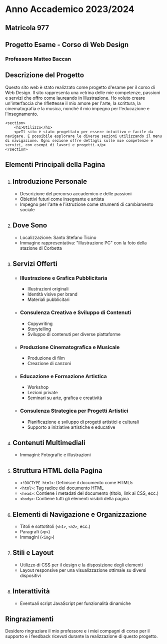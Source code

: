<!DOCTYPE html>
<html lang="it">
<head>
    <meta charset="UTF-8">
    <meta name="viewport" content="width=device-width, initial-scale=1.0">
    <title>Progetto Esame - Corso di Web Design</title>
</head>
<body>
        <h1>Anno Accademico 2023/2024</h1>
        <h2>Matricola 977</h2>
        <h2>Progetto Esame - Corso di Web Design</h2>
        <h3>Professore Matteo Baccan</h3>
        <section>
        <h1>Descrizione del Progetto</h1>
        <p>Questo sito web è stato realizzato come progetto d'esame per il corso di Web Design.
        Il sito rappresenta una vetrina delle mie competenze, passioni e servizi che offro come laureando in Illustrazione.
        Ho voluto creare un'interfaccia che riflettesse il mio amore per l'arte, la scrittura, la cinematografia e la musica, nonché il mio impegno per l'educazione e l'insegnamento.</p>
    </section>

    <section>
        <h1>Utilizzo</h1>
        <p>Il sito è stato progettato per essere intuitivo e facile da navigare. È possibile esplorare le diverse sezioni utilizzando il menu di navigazione. Ogni sezione offre dettagli sulle mie competenze e servizi, con esempi di lavori e progetti.</p>
    </section>
<section>
    <h1>Elementi Principali della Pagina</h1>
    <ol>
        <li>
            <h2>Introduzione Personale</h2>
            <ul>
                <li>Descrizione del percorso accademico e delle passioni</li>
                <li>Obiettivi futuri come insegnante e artista</li>
                <li>Impegno per l'arte e l'istruzione come strumenti di cambiamento sociale</li>
            </ul>
        </li>
        <li>
            <h2>Dove Sono</h2>
            <ul>
                <li>Localizzazione: Santo Stefano Ticino</li>
                <li>Immagine rappresentativa: "Illustrazione PC" con la foto della stazione di Corbetta</li>
            </ul>
        </li>
        <li>
            <h2>Servizi Offerti</h2>
            <ul>
                <li>
                    <h3>Illustrazione e Grafica Pubblicitaria</h3>
                    <ul>
                        <li>Illustrazioni originali</li>
                        <li>Identità visive per brand</li>
                        <li>Materiali pubblicitari</li>
                    </ul>
                </li>
                <li>
                    <h3>Consulenza Creativa e Sviluppo di Contenuti</h3>
                    <ul>
                        <li>Copywriting</li>
                        <li>Storytelling</li>
                        <li>Sviluppo di contenuti per diverse piattaforme</li>
                    </ul>
                </li>
                <li>
                    <h3>Produzione Cinematografica e Musicale</h3>
                    <ul>
                        <li>Produzione di film</li>
                        <li>Creazione di canzoni</li>
                    </ul>
                </li>
                <li>
                    <h3>Educazione e Formazione Artistica</h3>
                    <ul>
                        <li>Workshop</li>
                        <li>Lezioni private</li>
                        <li>Seminari su arte, grafica e creatività</li>
                    </ul>
                </li>
                <li>
                    <h3>Consulenza Strategica per Progetti Artistici</h3>
                    <ul>
                        <li>Pianificazione e sviluppo di progetti artistici e culturali</li>
                        <li>Supporto a iniziative artistiche e educative</li>
                    </ul>
                </li>
            </ul>
        </li>
        <li>
            <h2>Contenuti Multimediali</h2>
            <ul>
                <li>Immagini: Fotografie e illustrazioni</li>
            </ul>
        </li>
        <li>
            <h2>Struttura HTML della Pagina</h2>
            <ul>
                <li><code>&lt;!DOCTYPE html&gt;</code>: Definisce il documento come HTML5</li>
                <li><code>&lt;html&gt;</code>: Tag radice del documento HTML</li>
                <li><code>&lt;head&gt;</code>: Contiene i metadati del documento (titolo, link ai CSS, ecc.)</li>
                <li><code>&lt;body&gt;</code>: Contiene tutti gli elementi visibili della pagina</li>
            </ul>
        </li>
        <li>
            <h2>Elementi di Navigazione e Organizzazione</h2>
            <ul>
                <li>Titoli e sottotitoli (<code>&lt;h1&gt;</code>, <code>&lt;h2&gt;</code>, ecc.)</li>
                <li>Paragrafi (<code>&lt;p&gt;</code>)</li>
                <li>Immagini (<code>&lt;img&gt;</code>)</li>
            </ul>
        </li>
        <li>
            <h2>Stili e Layout</h2>
            <ul>
                <li>Utilizzo di CSS per il design e la disposizione degli elementi</li>
                <li>Layout responsive per una visualizzazione ottimale su diversi dispositivi</li>
            </ul>
        </li>
        <li>
            <h2>Interattività</h2>
            <ul>
                <li>Eventuali script JavaScript per funzionalità dinamiche</li>
            </ul>
        </li>
    </ol>
</section>
<section>
        <h1>Ringraziamenti</h1>
        <p>Desidero ringraziare il mio professore e i miei compagni di corso per il supporto e i feedback ricevuti durante la realizzazione di questo progetto.</p>
</section>
</body>
</html>
